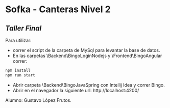 # Sofka - Canteras Nivel 2
## _Taller Final_
Para utilizar:
- correr el script de la carpeta de MySql para levantar la base de datos.
- En las carpetas \Backend\BingoLoginNodejs y \Frontend\BingoAngular correr:
```sh
npm install
npm run start
```
- Abrir carpeta \Backend\BingoJavaSpring con Intellij Idea y correr Bingo.
- Abrir en el navegador la siguiente url: http://localhost:4200/

Alumno: Gustavo López Frutos.

